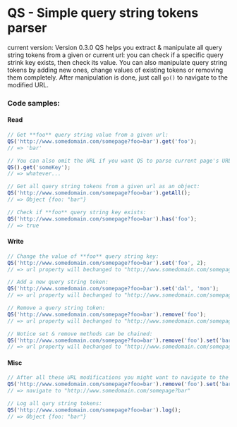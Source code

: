 # QS - Simple query string tokens parser
current version: Version 0.3.0
QS helps you extract & manipulate all query string tokens from a given or current url: you can check if a specific query strink key exists, then check its value.
You can also manipulate query string tokens by adding new ones, change values of existing tokens or removing them completely. After manipulation is done, just call `go()` to navigate to the modified URL.

### Code samples:

#### Read
```javascript
// Get **foo** query string value from a given url:
QS('http://www.somedomain.com/somepage?foo=bar').get('foo');
// => 'bar'

// You can also omit the URL if you want QS to parse current page's URL:
QS().get('someKey');
// => whatever...

// Get all query string tokens from a given url as an object:
QS('http://www.somedomain.com/somepage?foo=bar').getAll();
// => Object {foo: "bar"}

// Check if **foo** query string key exists:
QS('http://www.somedomain.com/somepage?foo=bar').has('foo');
// => true
```

#### Write
```javascript
// Change the value of **foo** query string key:
QS('http://www.somedomain.com/somepage?foo=bar').set('foo', 2);
// => url property will bechanged to "http://www.somedomain.com/somepage?foo=2"

// Add a new query string token:
QS('http://www.somedomain.com/somepage?foo=bar').set('dal', 'mon');
// => url property will bechanged to "http://www.somedomain.com/somepage?foo=bar&dal=mon"

// Remove a query string token:
QS('http://www.somedomain.com/somepage?foo=bar').remove('foo');
// => url property will bechanged to "http://www.somedomain.com/somepage"

// Notice set & remove methods can be chained:
QS('http://www.somedomain.com/somepage?foo=bar').remove('foo').set('bar');
// => url property will bechanged to "http://www.somedomain.com/somepage?bar"
```

#### Misc
```javascript
// After all these URL modifications you might want to navigate to the new URL; just call `go`:
QS('http://www.somedomain.com/somepage?foo=bar').remove('foo').set('bar').go();
// => navigate to "http://www.somedomain.com/somepage?bar"

// Log all qury string tokens:
QS('http://www.somedomain.com/somepage?foo=bar').log();
// => Object {foo: "bar"}
```